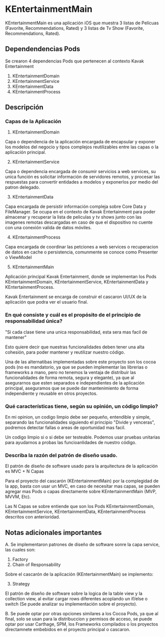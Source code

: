 # KEntertainmentMain

KEntertainmentMain es una aplicación iOS que muestra 3 listas de Pelícuas (Favorite, Recommendations, Rated) y 3 listas de Tv Show (Favorite, Recommendations, Rated).


## Dependendencias Pods

Se crearon 4 dependencias Pods que pertenecen al contexto Kavak Entertainment

1. KEntertainmentDomain
1. KEntertainmentService
1. KEntertainmentData
1. KEntertainmentProcess


## Descripción

### Capas de la Aplicación

1. KEntertainmentDomain

Capa o dependencia de la aplicación encargada de encapsular y exponer los modelos del negocio y tipos complejos reutilizables entre las capas o la aplicación principal.

2. KEntertainmentService

Capa o dependencia encargada de consumir servicios a web services, su unica función es solicitar información de servidores remotos, y procesar las respuestas para convertir entidades a modelos y exponerlos por medio del patron delegado.

3. KEntertainmentData

Capa encargada de persistir información compleja sobre Core Data y FileManager. Se ocupa en el contexto de Kavak Entertainment para poder almacenar y recuperar la lista de peliculas y tv shows junto con las imagenes remotas descargadas en caso de que el dispositivo no cuente con una conexión valida de datos móviles.

4. KEntertainmentProcess

Capa encargada de coordinar las petciones a web services o recuperacion de datos en cache o persistencia, comunmente se conoce como Presenter o ViewModel

5. KEntertainmentMain

Aplicación principal Kavak Entertainment, donde se implementan los Pods KEntertainmentDomain, KEntertainmentService, KEntertainmentData y KEntertainmentProcess.

Kavak Entertainment se encarga de construir el cascaron UI/UX de la aplicación que podra ver el usuario final.


### En qué consiste y cuál es el propósito de el principio de responsabilidad única?

"Si cada clase tiene una unica responsabilidad, esta sera mas facil de mantener"

Esto quiere decir que nuestras funcionalidades deben tener una alta cohesión, para poder mantener y reutilizar nuestro código.

Una de las alternatibas implementadas sobre este proyecto son los cocoa pods (no es mandatorio, ya que se pueden implementar las librerias o frameworks a mano, pero no tenemos la ventaja de distribuir las funcionalidades de forma remota, segura y elegante), ya que al asegurarnos que esten separados e independientes de la aplicación principal, aseguramos que se puede dar mantenimiento de forma independiente y reusable en otros proyectos.


### Qué características tiene, según su opinión, un código limpio?

En mi opinion, un codigo limpio debe ser pequeño, entendible y simple, separando las funcionalidades siguiendo el principio "Divide y venceras", podremos detectar fallas o areas de oportunidad mas facil.

Un codigo limpio si o si debe ser testeable. Podemos usar pruebas unitarias para ayudarnos a probas las funcioanlidades de nuestro código.

### Describa la razón del patrón de diseño usado.

El patrón de diseño de software usado para la arquitectura de la aplicación es MVC + N Capas

Para el proyecto del cascarón (KEntertainmentMain) por la complegidad de la app, basta con usar un MVC, en caso de necesitar mas capas, se pueden agregar mas Pods o capas directamente sobre KEntertainmentMain (MVP, MVVM, Etc).

Las N Capas se sobre entiende que son los Pods KEntertainmentDomain, KEntertainmentService, KEntertainmentData, KEntertainmentProcess descritos con anterioridad.


## Notas adicionales importantes

A. Se implementaron patrones de diseño de software sonre la capa service, las cuales son:

1. Factory
1. Chain of Responsability

Sobre el cascarón de la aplicación (KEntertainmentMain) se implemento:

3. Strategy

El patrón de diseño de software  sobre la logica de la table view y la collection view, al evitar cargar rows diferentes acoplando un if/else o switch (Se puede analizar su implementación sobre el proyecto).


B. Se puede optar por otras opciones similares a los Cocoa Pods, ya que al final, solo se usan para la distribuccion y permisos de acceso, se puede optar por usar Carthage, SPM, los Frameworks compilados o los proyectos directamnete embebidos en el proyecto principal o cascaron.
